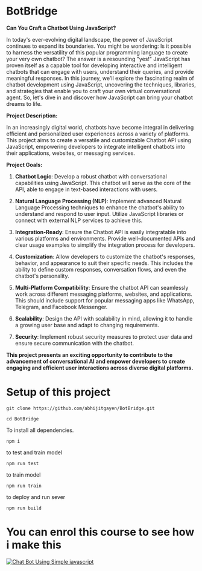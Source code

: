 # BotBridge

**Can You Craft a Chatbot Using JavaScript?**

In today's ever-evolving digital landscape, the power of JavaScript continues to expand its boundaries. You might be wondering: Is it possible to harness the versatility of this popular programming language to create your very own chatbot? The answer is a resounding "yes!" JavaScript has proven itself as a capable tool for developing interactive and intelligent chatbots that can engage with users, understand their queries, and provide meaningful responses. In this journey, we'll explore the fascinating realm of chatbot development using JavaScript, uncovering the techniques, libraries, and strategies that enable you to craft your own virtual conversational agent. So, let's dive in and discover how JavaScript can bring your chatbot dreams to life.

**Project Description:**

In an increasingly digital world, chatbots have become integral in delivering efficient and personalized user experiences across a variety of platforms. This project aims to create a versatile and customizable Chatbot API using JavaScript, empowering developers to integrate intelligent chatbots into their applications, websites, or messaging services.

**Project Goals:**

1. **Chatbot Logic**: Develop a robust chatbot with conversational capabilities using JavaScript. This chatbot will serve as the core of the API, able to engage in text-based interactions with users.

2. **Natural Language Processing (NLP)**: Implement advanced Natural Language Processing techniques to enhance the chatbot's ability to understand and respond to user input. Utilize JavaScript libraries or connect with external NLP services to achieve this.

3. **Integration-Ready**: Ensure the Chatbot API is easily integratable into various platforms and environments. Provide well-documented APIs and clear usage examples to simplify the integration process for developers.

4. **Customization**: Allow developers to customize the chatbot's responses, behavior, and appearance to suit their specific needs. This includes the ability to define custom responses, conversation flows, and even the chatbot's personality.

5. **Multi-Platform Compatibility**: Ensure the chatbot API can seamlessly work across different messaging platforms, websites, and applications. This should include support for popular messaging apps like WhatsApp, Telegram, and Facebook Messenger.

6. **Scalability**: Design the API with scalability in mind, allowing it to handle a growing user base and adapt to changing requirements.

7. **Security**: Implement robust security measures to protect user data and ensure secure communication with the chatbot.


**This project presents an exciting opportunity to contribute to the advancement of conversational AI and empower developers to create engaging and efficient user interactions across diverse digital platforms.**


# Setup of this project

```termial
git clone https://github.com/abhijitgayen/BotBridge.git
```
```termial
cd BotBridge
```
To install all dependencies.
```termial
npm i
```
to test and train model 
```termial
npm run test
```
to train model
```termial
npm run train
```
to deploy and run sever
```termial
npm run build
```

# You can enrol this course to see how i make this
<a href="https://www.udemy.com/course/chatbot-using-simple-javascript/?couponCode=CODEWITHABHIJIT">
  <img src="https://codewithabhijit.vercel.app/images/demo/course_2.jpg" alt="Chat Bot Using Simple javascript"/>
</a>

![]()
